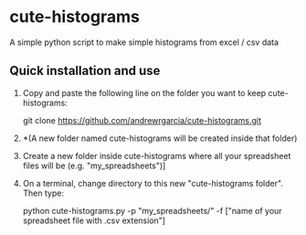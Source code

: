 # cute-histograms
A simple python script to make simple histograms from excel / csv data

Quick installation and use
----------------------------
1. Copy and paste the following line on the folder you want to keep cute-histograms:

   git clone https://github.com/andrewrgarcia/cute-histograms.git

2. *(A new folder named cute-histograms will be created inside that folder)

3. Create a new folder inside cute-histograms where all your spreadsheet files will be (e.g. "my_spreadsheets")]

4. On a terminal, change directory to this new "cute-histograms folder". Then type:

   python cute-histograms.py -p "my_spreadsheets/" -f ["name of your spreadsheet file with .csv extension"]